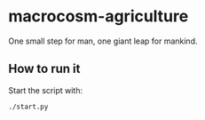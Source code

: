 # macrocosm-agriculture

One small step for man, one giant leap for mankind.

## How to run it

Start the script with:
```
./start.py
```

